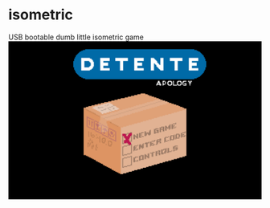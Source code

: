 # isometric
USB bootable dumb little isometric game
![menu](https://github.com/JBarrada/isometric/blob/master/menuscreen.png)

